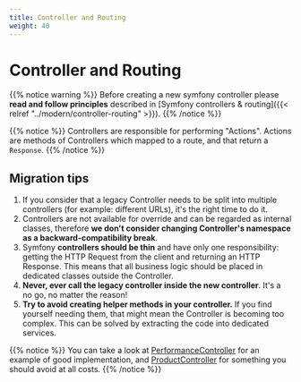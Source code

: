 ```yaml
---
title: Controller and Routing
weight: 40
---
```


# Controller and Routing

{{% notice warning %}}
Before creating a new symfony controller please **read and follow principles** described in [Symfony controllers & routing]({{< relref "../modern/controller-routing" >}}).
{{% /notice %}}

{{% notice %}}
Controllers are responsible for performing "Actions". Actions are methods of Controllers which mapped to a route, and that return a `Response`.
{{% /notice %}}

## Migration tips
1. If you consider that a legacy Controller needs to be split into multiple controllers (for example: different URLs), it's the right time to do it.
2. Controllers are not available for override and can be regarded as internal classes, therefore **we don't consider changing Controller's namespace as a backward-compatibility break**.
3. Symfony **controllers should be thin** and have only one responsibility: getting the HTTP Request from the client and returning an HTTP Response. This means that all business logic should be placed in dedicated classes outside the Controller.
4. **Never, ever call the legacy controller inside the new controller**. It's a no go, no matter the reason!
5. **Try to avoid creating helper methods in your controller.** If you find yourself needing them, that might mean the Controller is becoming too complex. This can be solved by extracting the code into dedicated services.

{{% notice %}}
You can take a look at [PerformanceController](https://github.com/PrestaShop/PrestaShop/blob/8.0.x/src/PrestaShopBundle/Controller/Admin/Configure/AdvancedParameters/PerformanceController.php) for an example of good implementation, and [ProductController](https://github.com/PrestaShop/PrestaShop/blob/8.0.x/src/PrestaShopBundle/Controller/Admin/ProductController.php) for something you should avoid at all costs.
{{% /notice %}}
